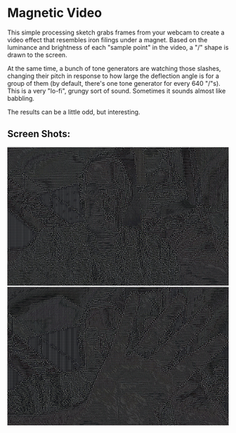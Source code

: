 # Magnetic Video
This simple processing sketch grabs frames from your webcam to create a video effect that resembles iron filings under a magnet. Based on the luminance and brightness of each "sample point" in the video, a "/" shape is drawn to the screen.

At the same time, a bunch of tone generators are watching those slashes, changing their pitch in response to how large the deflection angle is for a group of them (by default, there's one tone generator for every 640 "/"s). This is a very "lo-fi", grungy sort of sound. Sometimes it sounds almost like babbling.

The results can be a little odd, but interesting.

## Screen Shots:
<img src="screen-0024.jpg" />
<img src="screen-0518.jpg" />